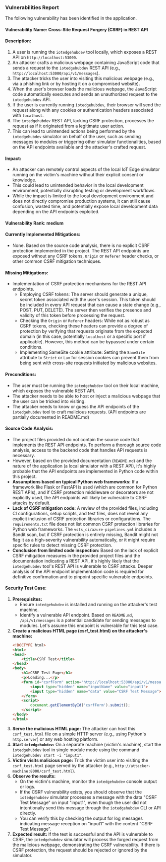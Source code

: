### Vulnerabilities Report

The following vulnerability has been identified in the application.

#### Vulnerability Name: Cross-Site Request Forgery (CSRF) in REST API

#### Description:
1. A user is running the `iotedgehubdev` tool locally, which exposes a REST API on `http://localhost:53000`.
2. An attacker crafts a malicious webpage containing JavaScript code that sends a request to the `iotedgehubdev` REST API (e.g., `http://localhost:53000/api/v1/messages`).
3. The attacker tricks the user into visiting this malicious webpage (e.g., via a phishing link or by hosting it on a compromised website).
4. When the user's browser loads the malicious webpage, the JavaScript code automatically executes and sends an unauthorized request to the `iotedgehubdev` API.
5. If the user is currently running `iotedgehubdev`, their browser will send the request along with any cookies or authentication headers associated with `localhost`.
6. The `iotedgehubdev` REST API, lacking CSRF protection, processes the request as if it originated from a legitimate user action.
7. This can lead to unintended actions being performed by the `iotedgehubdev` simulator on behalf of the user, such as sending messages to modules or triggering other simulator functionalities, based on the API endpoints available and the attacker's crafted request.

#### Impact:
- An attacker can remotely control aspects of the local IoT Edge simulator running on the victim's machine without their explicit consent or knowledge.
- This could lead to unintended behavior in the local development environment, potentially disrupting testing or development workflows.
- While the impact is limited to the local development environment and does not directly compromise production systems, it can still cause confusion, wasted time, and potentially expose local development data depending on the API endpoints exploited.

#### Vulnerability Rank: medium

#### Currently Implemented Mitigations:
- None. Based on the source code analysis, there is no explicit CSRF protection implemented in the project. The REST API endpoints are exposed without any CSRF tokens, `Origin` or `Referer` header checks, or other common CSRF mitigation techniques.

#### Missing Mitigations:
- Implementation of CSRF protection mechanisms for the REST API endpoints.
    - Employing CSRF tokens: The server should generate a unique, secret token associated with the user's session. This token should be included in every API request that can cause a state change (e.g., POST, PUT, DELETE). The server then verifies the presence and validity of this token before processing the request.
    - Checking the `Origin` or `Referer` headers: While not as robust as CSRF tokens, checking these headers can provide a degree of protection by verifying that requests originate from the expected domain (in this case, potentially `localhost` or a specific port if applicable). However, this method can be bypassed under certain conditions.
    - Implementing SameSite cookie attribute: Setting the `SameSite` attribute to `Strict` or `Lax` for session cookies can prevent them from being sent with cross-site requests initiated by malicious websites.

#### Preconditions:
- The user must be running the `iotedgehubdev` tool on their local machine, which exposes the vulnerable REST API.
- The attacker needs to be able to host or inject a malicious webpage that the user can be tricked into visiting.
- The attacker needs to know or guess the API endpoints of the `iotedgehubdev` tool to craft malicious requests. (API endpoints are partially documented in README.md)

#### Source Code Analysis:
- The project files provided do not contain the source code that implements the REST API endpoints. To perform a thorough source code analysis, access to the backend code that handles API requests is necessary.
- However, based on the provided documentation (`README.md`) and the nature of the application (a local simulator with a REST API), it's highly probable that the API endpoints are implemented in Python code within this project.
- **Assumptions based on typical Python web frameworks:** If a framework like Flask or FastAPI is used (which are common for Python REST APIs), and if CSRF protection middleware or decorators are not explicitly used, the API endpoints will likely be vulnerable to CSRF attacks by default.
- **Lack of CSRF mitigation code:**  A review of the provided files, including CI configurations, setup scripts, and test files, does not reveal any explicit inclusion of CSRF protection libraries or configurations. The `requirements.txt` file does not list common CSRF protection libraries for Python web frameworks. The `vsts_ci/azure-pipelines.yml` includes a Bandit scan, but if CSRF protection is entirely missing, Bandit might not flag it as a high-severity vulnerability automatically, or it might require specific rules to detect missing CSRF protection.
- **Conclusion from limited code inspection:** Based on the lack of explicit CSRF mitigation measures in the provided project files and the documentation indicating a REST API, it's highly likely that the `iotedgehubdev` tool's REST API is vulnerable to CSRF attacks. Deeper analysis of the API endpoint implementation code is required for definitive confirmation and to pinpoint specific vulnerable endpoints.

#### Security Test Case:
1. **Prerequisites:**
     - Ensure `iotedgehubdev` is installed and running on the attacker's test machine.
     - Identify a vulnerable API endpoint. Based on `README.md`, `/api/v1/messages` is a potential candidate for sending messages to modules. Let's assume this endpoint is vulnerable for this test case.
2. **Create a malicious HTML page (csrf_test.html) on the attacker's machine:**
     ```html
     <!DOCTYPE html>
     <html>
     <head>
         <title>CSRF Test</title>
     </head>
     <body>
         <h1>CSRF Test Page</h1>
         <p>Loading...</p>
         <form id="csrfForm" action="http://localhost:53000/api/v1/messages" method="POST">
             <input type="hidden" name="inputName" value="input1">
             <input type="hidden" name="data" value="CSRF Test Message">
         </form>
         <script>
             document.getElementById('csrfForm').submit();
         </script>
     </body>
     </html>
     ```
3. **Serve the malicious HTML page:** The attacker can host this `csrf_test.html` file on a simple HTTP server (e.g., using Python's `http.server`) or any web hosting platform.
4. **Start `iotedgehubdev`:** On a separate machine (victim's machine), start the `iotedgehubdev` tool in single module mode using the command `iotedgehubdev start -i "input1"`.
5. **Victim visits malicious page:** Trick the victim user into visiting the `csrf_test.html` page served by the attacker (e.g., `http://attacker-machine:8000/csrf_test.html`).
6. **Observe the results:**
     - On the victim's machine, monitor the `iotedgehubdev` console output or logs.
     - If the CSRF vulnerability exists, you should observe that the `iotedgehubdev` simulator processes a message with the data "CSRF Test Message" on input "input1", even though the user did not intentionally send this message through the `iotedgehubdev` CLI or API directly.
     - You can verify this by checking the output for log messages indicating message reception on "input1" with the content "CSRF Test Message".
7. **Expected result:** If the test is successful and the API is vulnerable to CSRF, the `iotedgehubdev` simulator will process the forged request from the malicious webpage, demonstrating the CSRF vulnerability. If there is CSRF protection, the request should be rejected or ignored by the simulator.